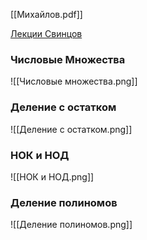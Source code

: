 [[Михайлов.pdf]]

[Лекции Свинцов](https://vk.com/video/playlist/-227233132_4)

### Числовые Множества
![[Числовые множества.png]]
### Деление с остатком
![[Деление с остатком.png]]
### НОК и НОД
![[НОК и НОД.png]]
### Деление полиномов
![[Деление полиномов.png]]
